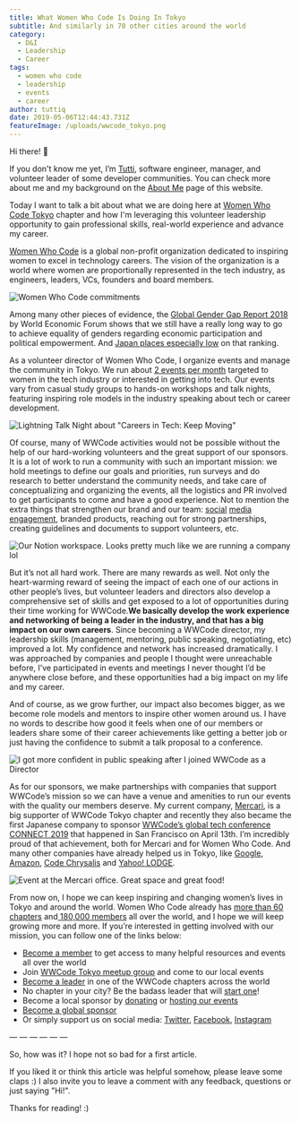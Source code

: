 ```yaml
---
title: What Women Who Code Is Doing In Tokyo
subtitle: And similarly in 70 other cities around the world
category:
  - D&I
  - Leadership
  - Career
tags:
  - women who code
  - leadership
  - events
  - career
author: tuttiq
date: 2019-05-06T12:44:43.731Z
featureImage: /uploads/wwcode_tokyo.png
---
```

Hi there! 👋

If you don't know me yet, I’m [Tutti](https://twitter.com/tuttiq), software engineer, manager, and volunteer leader of some developer communities. You can check more about me and my background on the [About Me](https://tuttiq.me/about) page of this website.

Today I want to talk a bit about what we are doing here at [Women Who Code Tokyo](https://www.womenwhocode.com/tokyo) chapter and how I'm leveraging this volunteer leadership opportunity to gain professional skills, real-world experience and advance my career.

[Women Who Code](https://www.womenwhocode.com/) is a global non-profit organization dedicated to inspiring women to excel in technology careers. The vision of the organization is a world where women are proportionally represented in the tech industry, as engineers, leaders, VCs, founders and board members.

![Women Who Code commitments](https://miro.medium.com/max/1554/1*bHb3FhF0WZ8G3tNw6AW6zw.png)

Among many other pieces of evidence, the [Global Gender Gap Report 2018](https://www.weforum.org/reports/the-global-gender-gap-report-2018) by World Economic Forum shows that we still have a really long way to go to achieve equality of genders regarding economic participation and political empowerment. And [Japan places especially low](https://mainichi.jp/english/articles/20181218/p2a/00m/0na/020000c) on that ranking.

As a volunteer director of Women Who Code, I organize events and manage the community in Tokyo. We run about [2 events per month](https://www.meetup.com/Women-Who-Code-Tokyo/) targeted to women in the tech industry or interested in getting into tech. Our events vary from casual study groups to hands-on workshops and talk nights, featuring inspiring role models in the industry speaking about tech or career development.

![Lightning Talk Night about "Careers in Tech: Keep Moving"](https://miro.medium.com/max/6000/1*ALBQJk1Mow_tSY3-oKPZww.jpeg)

Of course, many of WWCode activities would not be possible without the help of our hard-working volunteers and the great support of our sponsors. It is a lot of work to run a community with such an important mission: we hold meetings to define our goals and priorities, run surveys and do research to better understand the community needs, and take care of conceptualizing and organizing the events, all the logistics and PR involved to get participants to come and have a good experience. Not to mention the extra things that strengthen our brand and our team: [social](https://twitter.com/wwcode_tokyo) [media](https://www.facebook.com/wwcode.tokyo/) [engagement](https://www.instagram.com/wwcode_tokyo/), branded products, reaching out for strong partnerships, creating guidelines and documents to support volunteers, etc.

![Our [Notion](https://www.notion.so/) workspace. Looks pretty much like we are running a company lol](https://miro.medium.com/max/1794/1*-Gq9lBZlO0mOYBAgF9j7gw.png)

But it’s not all hard work. There are many rewards as well. Not only the heart-warming reward of seeing the impact of each one of our actions in other people’s lives, but volunteer leaders and directors also develop a comprehensive set of skills and get exposed to a lot of opportunities during their time working for WWCode.**We basically develop the work experience and networking of being a leader in the industry, and that has a big impact on our own careers**. Since becoming a WWCode director, my leadership skills (management, mentoring, public speaking, negotiating, etc) improved a lot. My confidence and network has increased dramatically. I was approached by companies and people I thought were unreachable before, I’ve participated in events and meetings I never thought I’d be anywhere close before, and these opportunities had a big impact on my life and my career.

And of course, as we grow further, our impact also becomes bigger, as we become role models and mentors to inspire other women around us. I have no words to describe how good it feels when one of our members or leaders share some of their career achievements like getting a better job or just having the confidence to submit a talk proposal to a conference.

![I got more confident in public speaking after I joined WWCode as a Director](https://miro.medium.com/max/2048/1*xpNW7AukHeYmkz0QyWYD4Q.png)

As for our sponsors, we make partnerships with companies that support WWCode’s mission so we can have a venue and amenities to run our events with the quality our members deserve. My current company, [Mercari](https://about.mercari.com/en/), is a big supporter of WWCode Tokyo chapter and recently they also became the first Japanese company to sponsor [WWCode’s global tech conference CONNECT 2019](https://women.dev/sponsors) that happened in San Francisco on April 13th. I’m incredibly proud of that achievement, both for Mercari and for Women Who Code. And many other companies have already helped us in Tokyo, like [Google](https://twitter.com/googlejapan), [Amazon](https://twitter.com/awscloud_jp), [Code Chrysalis](https://www.codechrysalis.io/) and [Yahoo! LODGE](https://lodge.yahoo.co.jp/).

![Event at the Mercari office. Great space and great food!](https://miro.medium.com/max/4240/1*2UgYcqHp0-6oFojB_Jj56A.jpeg)

From now on, I hope we can keep inspiring and changing women’s lives in Tokyo and around the world. Women Who Code already has [more than 60 chapters](https://www.womenwhocode.com/networks) and[ 180,000 members](https://www.womenwhocode.com/about) all over the world, and I hope we will keep growing more and more. If you’re interested in getting involved with our mission, you can follow one of the links below:

* [Become a member](https://www.womenwhocode.com/) to get access to many helpful resources and events all over the world
* Join [WWCode Tokyo meetup group](https://www.meetup.com/Women-Who-Code-Tokyo/) and come to our local events
* [Become a leader](https://docs.google.com/forms/d/e/1FAIpQLSegYdr64FwX09AyyMcaDnp-rool2kYzqKYsH2dA1NE1QGWy0w/viewform) in one of the WWCode chapters across the world
* No chapter in your city? Be the badass leader that will [start one](https://docs.google.com/forms/d/e/1FAIpQLSdmKjtd6rixuJyfUoWejcVKqQDizs_j2DcDaDLoWCc_jkLsWg/viewform)!
* Become a local sponsor by [donating](https://opencollective.com/wwcodetokyo) or [hosting our events](https://docs.google.com/forms/d/e/1FAIpQLSe2N7GINl0a5fQUeBAyX-gGZbGG1EPXlH6TBk0hjItmD3ugOg/viewform)
* [Become a global sponsor](https://www.womenwhocode.com/sponsors)
* Or simply support us on social media: [Twitter](https://twitter.com/wwcode_tokyo), [Facebook](https://www.facebook.com/wwcode.tokyo/), [Instagram](https://www.instagram.com/wwcode_tokyo/)

— — — — — —

So, how was it? I hope not so bad for a first article.

If you liked it or think this article was helpful somehow, please leave some claps :) I also invite you to leave a comment with any feedback, questions or just saying "Hi!".

Thanks for reading! :)
